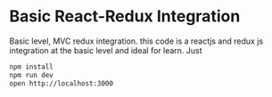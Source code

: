
# Basic React-Redux Integration

Basic level, MVC redux integration.
this code is a reactjs and redux js integration at the basic level and ideal for learn.
Just
```sh
npm install
npm run dev
open http://localhost:3000
```

